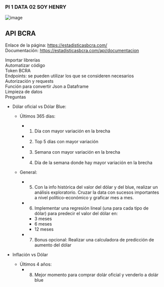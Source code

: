 ### PI 1 DATA 02 SOY HENRY

![image](https://user-images.githubusercontent.com/108296379/182138583-9011699a-f009-4454-885e-80dca182b6c8.png)


## API BCRA
Enlace de la página: https://estadisticasbcra.com/  
Documentación: https://estadisticasbcra.com/api/documentacion

Importar librerías  
Automatizar código  
Token BCRA  
Endpoints: se pueden utilizar los que se consideren necesarios  
Autorización y requests  
Función para convertir Json a Dataframe  
Limpieza de datos  
Preguntas
 * Dólar oficial vs Dólar Blue:   
    * Últimos 365 días:
        * 1) Día con mayor variación en la brecha  
        * 2) Top 5 días con mayor variación  
        * 3) Semana con mayor variación en la brecha  
        * 4) Día de la semana donde hay mayor variación en la brecha   


    * General:
        * 5) Con la info histórica del valor del dólar y del blue, realizar un análisis exploratorio. Cruzar la data con sucesos importantes a nivel político-económico y graficar mes a mes.
        
        * 6) Implementar una regresión lineal (una para cada tipo de dólar) para predecir el valor del dólar en:
            * 3 meses
            * 6 meses
            * 12 meses
        * 7) Bonus opcional: Realizar una calculadora de predicción de aumento del dólar


* Inflación vs Dólar
    * Últimos 4 años:
        * 8) Mejor momento para comprar dolár oficial y venderlo a dolár blue